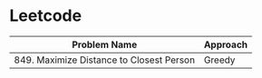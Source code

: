 # Leetcode

|Problem Name                                   |Approach                   |
|-----------------------------------------------|---------------------------|
|849. Maximize Distance to Closest Person       |Greedy                     |